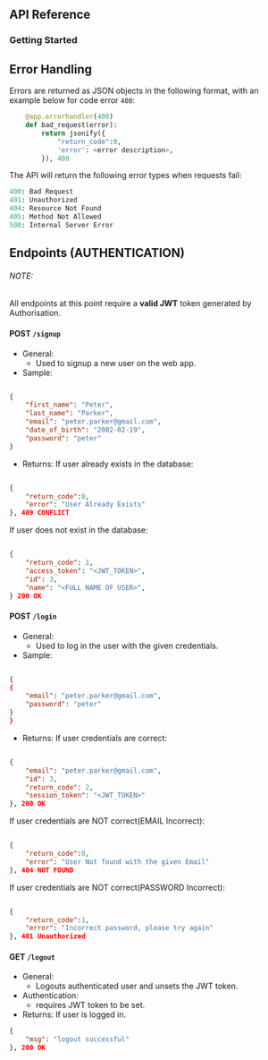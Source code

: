 ## API Reference

### Getting Started

## Error Handling

Errors are returned as JSON objects in the following format, with an example below for code error ``400``:


````python
    @app.errorhandler(400)
    def bad_request(error):
        return jsonify({
            "return_code":0,
            'error': <error description>,
        }), 400
````

The API will return the following error types when requests fail:
````python
400: Bad Request
401: Unauthorized
404: Resource Not Found
405: Method Not Allowed
500: Internal Server Error
````

## Endpoints (AUTHENTICATION)

###### NOTE:
All endpoints at this point require a **valid JWT** token generated by Authorisation.

#### POST ``/signup``
- General:
    - Used to signup a new user on the web app.
- Sample:
````json

{
    "first_name": "Peter",
    "last_name": "Parker",
    "email": "peter.parker@gmail.com",
    "date_of_birth": "2002-02-19",
    "password": "peter"
}
````
- Returns:
If user already exists in the database:
````json

{
    "return_code":0,
    "error": "User Already Exists"
}, 409 CONFLICT
````
If user does not exist in the database:
````json

{
    "return_code": 1,
    "access_token": "<JWT_TOKEN>",
    "id": 3,
    "name": "<FULL NAME OF USER>",
} 200 OK
````

#### POST ``/login``
- General:
    - Used to log in the user with the given credentials.
- Sample:
````json

{
{
    "email": "peter.parker@gmail.com",
    "password": "peter"
}
}
````
- Returns:
If user credentials are correct:
````json

{
    "email": "peter.parker@gmail.com",
    "id": 3,
    "return_code": 2,
    "session_token": "<JWT_TOKEN>"
}, 200 OK
````

If user credentials are NOT correct(EMAIL Incorrect):
````json

{
    "return_code":0,
    "error": "User Not found with the given Email"
}, 404 NOT FOUND
````

If user credentials are NOT correct(PASSWORD Incorrect):
````json

{
    "return_code":1,
    "error": "Incorrect password, please try again"
}, 401 Unauthorized
````



#### GET ``/logout``
- General:
    - Logouts authenticated user and unsets the JWT token.
- Authentication:
    - requires JWT token to be set.
- Returns:
If user is logged in.
````json
{
    "msg": "logout successful"
}, 200 OK
````
  
